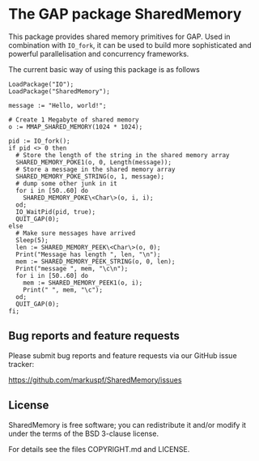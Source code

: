 # The GAP package SharedMemory

This package provides shared memory primitives for GAP. Used in combination with
`IO_fork`, it can be used to build more sophisticated and powerful parallelisation
and concurrency frameworks.

The current basic way of using this package is as follows

```
LoadPackage("IO");
LoadPackage("SharedMemory");

message := "Hello, world!";

# Create 1 Megabyte of shared memory
o := MMAP_SHARED_MEMORY(1024 * 1024);

pid := IO_fork();
if pid <> 0 then
  # Store the length of the string in the shared memory array
  SHARED_MEMORY_POKE1(o, 0, Length(message));
  # Store a message in the shared memory array
  SHARED_MEMORY_POKE_STRING(o, 1, message);
  # dump some other junk in it
  for i in [50..60] do
    SHARED_MEMORY_POKE\<Char\>(o, i, i);
  od;
  IO_WaitPid(pid, true);
  QUIT_GAP(0);
else
  # Make sure messages have arrived
  Sleep(5);
  len := SHARED_MEMORY_PEEK\<Char\>(o, 0);
  Print("Message has length ", len, "\n");
  mem := SHARED_MEMORY_PEEK_STRING(o, 0, len);
  Print("message ", mem, "\c\n");
  for i in [50..60] do
    mem := SHARED_MEMORY_PEEK1(o, i);
    Print(" ", mem, "\c");
  od;
  QUIT_GAP(0);
fi;
```

## Bug reports and feature requests

Please submit bug reports and feature requests via our GitHub issue tracker:

  <https://github.com/markuspf/SharedMemory/issues>

## License

SharedMemory is free software; you can redistribute it and/or modify it under
the terms of the BSD 3-clause license.

For details see the files COPYRIGHT.md and LICENSE.


